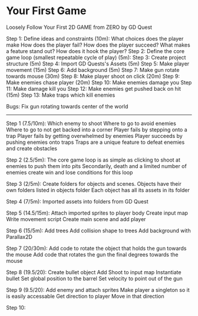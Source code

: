 # Your First Game

Loosely Follow Your First 2D GAME from ZERO by GD Quest

Step 1: Define ideas and constraints (10m):
	What choices does the player make
	How does the player fail?
	How does the player succeed?
	What makes a feature stand out? How does it hook the player?
Step 2: Define the core game loop (smallest repeatable cycle of play) (5m): 
Step 3: Create project structure (5m)
Step 4: Import GD Quests's Assets (5m)
Step 5: Make player movement (15m)
Step 6: Add background (5m)
Step 7: Make gun rotate towards mouse (30m)
Step 8: Make player shoot on click (20m)
Step 9: Make enemies chase player (20m)
Step 10: Make enemies damage you
Step 11: Make damage kill you
Step 12: Make enemies get pushed back on hit (15m)
Step 13: Make traps which kill enemies

Bugs:
Fix gun rotating towards center of the world

----------------------------

Step 1 (7.5/10m):
	Which enemy to shoot
	Where to go to avoid enemies
	Where to go to not get backed into a corner
	Player fails by stepping onto a trap
	Player fails by getting overwhelmed by enemies
	Player succeeds by pushing enemies onto traps
	Traps are a unique feature to defeat enemies and create obstacles
	
Step 2 (2.5/5m):
	The core game loop is as simple as clicking to shoot at enemies to push them into pits
	Secondarily, death and a limited number of enemies create win and lose conditions for this loop
	
Step 3 (2/5m):
	Create folders for objects and scenes.
	Objects have their own folders listed in objects folder
	Each object has all its assets in its folder
	
Step 4 (7/5m):
	Imported assets into folders from GD Quest
	
Step 5 (14.5/15m):
	Attach imported sprites to player body
	Create input map
	Write movement script
	Create main scene and add player

Step 6 (15/5m):
	Add trees
	Add collision shape to trees
	Add background with Parallax2D

Step 7 (20/30m):
	Add code to rotate the object that holds the gun towards the mouse
	Add code that rotates the gun the final degrees towards the mouse

Step 8 (19.5/20):
	Create bullet object
	Add Shoot to input map
	Instantiate bullet
	Set global position to the barrel
	Set velocity to point out of the gun
	
Step 9 (9.5/20):
	Add enemy and attach sprites
	Make player a singleton so it is easily accessable
	Get direction to player
	Move in that direction
	
Step 10:
